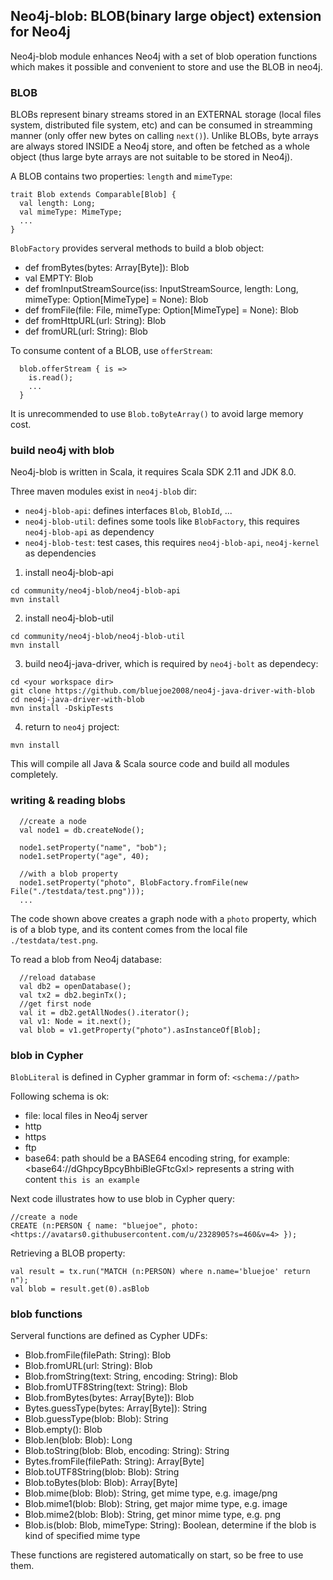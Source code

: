 ## Neo4j-blob: BLOB(binary large object) extension for Neo4j 

Neo4j-blob module enhances Neo4j with a set of blob operation functions which makes it possible and convenient to store and use the BLOB in neo4j.

### BLOB

BLOBs represent binary streams stored in an EXTERNAL storage (local files system, distributed file system, etc) and can be consumed in streamming manner (only offer new bytes on calling `next()`). Unlike BLOBs, byte arrays are always stored INSIDE a Neo4j store, and often be fetched as a whole object (thus large byte arrays are not suitable to be stored in Neo4j).

A BLOB contains two properties: `length` and `mimeType`:

```
trait Blob extends Comparable[Blob] {
  val length: Long;
  val mimeType: MimeType;
  ...
}
```

`BlobFactory` provides serveral methods to build a blob object:

* def fromBytes(bytes: Array[Byte]): Blob
* val EMPTY: Blob 
* def fromInputStreamSource(iss: InputStreamSource, length: Long, mimeType: Option[MimeType] = None): Blob
* def fromFile(file: File, mimeType: Option[MimeType] = None): Blob
* def fromHttpURL(url: String): Blob
* def fromURL(url: String): Blob

To consume content of a BLOB, use `offerStream`:
```
  blob.offerStream { is =>
    is.read();
    ...
  }
```

It is unrecommended to use `Blob.toByteArray()` to avoid large memory cost.

### build neo4j with blob

Neo4j-blob is written in Scala, it requires Scala SDK 2.11 and JDK 8.0.

Three maven modules exist in `neo4j-blob` dir: 
* `neo4j-blob-api`: defines interfaces `Blob`, `BlobId`, ...
* `neo4j-blob-util`: defines some tools like `BlobFactory`, this requires `neo4j-blob-api` as dependency
* `neo4j-blob-test`: test cases, this requires `neo4j-blob-api`, `neo4j-kernel` as dependencies

1. install neo4j-blob-api
```
cd community/neo4j-blob/neo4j-blob-api
mvn install
```

2. install neo4j-blob-util
```
cd community/neo4j-blob/neo4j-blob-util
mvn install
```

3. build neo4j-java-driver, which is required by `neo4j-bolt` as dependecy:
```
cd <your workspace dir>
git clone https://github.com/bluejoe2008/neo4j-java-driver-with-blob
cd neo4j-java-driver-with-blob
mvn install -DskipTests
```

4. return to `neo4j` project:
```
mvn install
```

This will compile all Java & Scala source code and build all modules completely.

### writing & reading blobs

```
  //create a node
  val node1 = db.createNode();

  node1.setProperty("name", "bob");
  node1.setProperty("age", 40);

  //with a blob property
  node1.setProperty("photo", BlobFactory.fromFile(new File("./testdata/test.png")));
  ...
```

The code shown above creates a graph node with a `photo` property, which is of a blob type, and its content comes from the local file `./testdata/test.png`.

To read a blob from Neo4j database:
```
  //reload database
  val db2 = openDatabase();
  val tx2 = db2.beginTx();
  //get first node
  val it = db2.getAllNodes().iterator();
  val v1: Node = it.next();
  val blob = v1.getProperty("photo").asInstanceOf[Blob];
```

### blob in Cypher

`BlobLiteral` is defined in Cypher grammar in form of:
`<schema://path>`

Following schema is ok:
* file: local files in Neo4j server
* http
* https
* ftp
* base64: path should be a BASE64 encoding string, for example: \<base64://dGhpcyBpcyBhbiBleGFtcGxl\> represents a string with content `this is an example`

Next code illustrates how to use blob in Cypher query:
```
//create a node
CREATE (n:PERSON { name: "bluejoe", photo: <https://avatars0.githubusercontent.com/u/2328905?s=460&v=4> });

```

Retrieving a BLOB property:
```
val result = tx.run("MATCH (n:PERSON) where n.name='bluejoe' return n");
val blob = result.get(0).asBlob
```

### blob functions

Serveral functions are defined as Cypher UDFs:

* Blob.fromFile(filePath: String): Blob
* Blob.fromURL(url: String): Blob
* Blob.fromString(text: String, encoding: String): Blob
* Blob.fromUTF8String(text: String): Blob
* Blob.fromBytes(bytes: Array[Byte]): Blob
* Bytes.guessType(bytes: Array[Byte]): String
* Blob.guessType(blob: Blob): String
* Blob.empty(): Blob
* Blob.len(blob: Blob): Long
* Blob.toString(blob: Blob, encoding: String): String
* Bytes.fromFile(filePath: String): Array[Byte] 
* Blob.toUTF8String(blob: Blob): String
* Blob.toBytes(blob: Blob): Array[Byte]
* Blob.mime(blob: Blob): String, get mime type, e.g. image/png
* Blob.mime1(blob: Blob): String, get major mime type, e.g. image
* Blob.mime2(blob: Blob): String, get minor mime type, e.g. png
* Blob.is(blob: Blob, mimeType: String): Boolean, determine if the blob is kind of specified mime type

These functions are registered automatically on start, so be free to use them.
